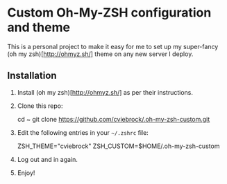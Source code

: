 # Custom Oh-My-ZSH configuration and theme

This is a personal project to make it easy for me to set up my super-fancy
(oh my zsh)[http://ohmyz.sh/] theme on any new server I deploy.


## Installation

1. Install (oh my zsh)[http://ohmyz.sh/] as per their instructions.

2. Clone this repo:

    cd ~
    git clone https://github.com/cviebrock/.oh-my-zsh-custom.git

3. Edit the following entries in your `~/.zshrc` file:

    ZSH_THEME="cviebrock"
    ZSH_CUSTOM=$HOME/.oh-my-zsh-custom

4. Log out and in again.

5. Enjoy!
